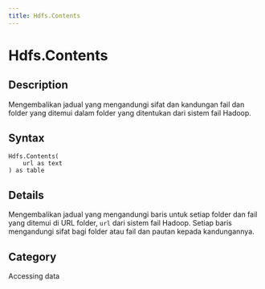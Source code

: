 ```yaml
---
title: Hdfs.Contents
---
```


# Hdfs.Contents


## Description

Mengembalikan jadual yang mengandungi sifat dan kandungan fail dan folder yang ditemui dalam folder yang ditentukan dari sistem fail Hadoop.


## Syntax

```powerquery
Hdfs.Contents(
    url as text
) as table
```


## Details

Mengembalikan jadual yang mengandungi baris untuk setiap folder dan fail yang ditemui di URL folder, <code>url</code> dari sistem fail Hadoop. Setiap baris mengandungi sifat bagi folder atau fail dan pautan kepada kandungannya.



## Category
Accessing data
